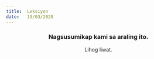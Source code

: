 ```yaml
---
title:  Leksiyon
date:   19/03/2020
---
```


### <center>Nagsusumikap kami sa araling ito.</center>
<center>Lihog liwat.</center>